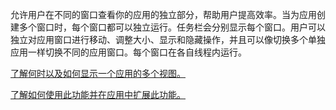 ﻿允许用户在不同的窗口查看你的应用的独立部分，帮助用户提高效率。当为应用创建多个窗口时，每个窗口都可以独立运行。任务栏会分别显示每个窗口。用户可以独立对应用窗口进行移动、调整大小、显示和隐藏操作，并且可以像切换多个单独应用一样切换不同的应用窗口。每个窗口在各自线程内运行。

[了解何时以及如何显示一个应用的多个视图。](https://docs.microsoft.com/windows/uwp/design/layout/show-multiple-views)

[了解如何使用此功能并在应用中扩展此功能。](https://github.com/Microsoft/WindowsTemplateStudio/blob/master/docs/UWP/features/multiple-views.md)
